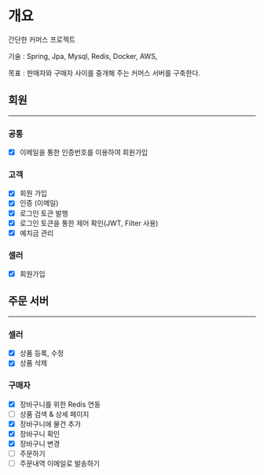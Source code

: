 # 개요

간단한 커머스 프로젝트

기술 : Spring, Jpa, Mysql, Redis, Docker, AWS,

목표 : 판매자와 구매자 사이를 중개해 주는 커머스 서버를 구축한다.

## 회원

- - -

### 공통

- [x] 이메일을 통한 인증번호를 이용하여 회원가입

### 고객

- [x] 회원 가입
- [x] 인증 (이메일)
- [x] 로그인 토큰 발행
- [x] 로그인 토큰을 통한 제어 확인(JWT, Filter 사용)
- [x] 예치금 관리

### 셀러

- [x] 회원가입

## 주문 서버

- - -

### 셀러

- [x] 상품 등록, 수정
- [x] 상품 삭제

### 구매자

- [x] 장바구니를 위한 Redis 연동
- [ ] 상품 검색 & 상세 페이지
- [x] 장바구니에 물건 추가
- [x] 장바구니 확인
- [x] 장바구니 변경
- [ ] 주문하기
- [ ] 주문내역 이메일로 발송하기
